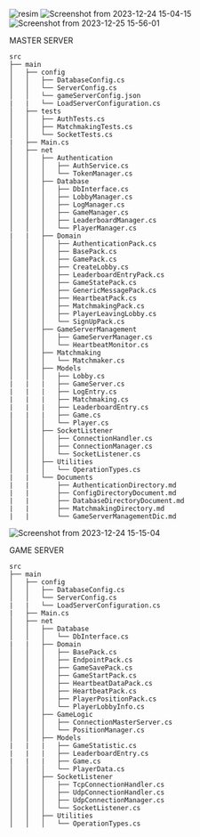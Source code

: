 ![resim](https://github.com/erdogancayir/gameserver/assets/94300378/f57d046b-1c3f-43a9-902a-4cafa98e74e8)
![Screenshot from 2023-12-24 15-04-15](https://github.com/erdogancayir/gameserver/assets/94300378/91281de0-0f51-4e95-becd-1c37779d256b)
![Screenshot from 2023-12-25 15-56-01](https://github.com/erdogancayir/gameserver/assets/94300378/d413754d-4cf2-40f1-9a95-02c5441de2bb)


MASTER SERVER

```
src
├── main
│   ├── config
│   │   ├── DatabaseConfig.cs
│   │   └── ServerConfig.cs
│   │   └── gameServerConfig.json
|   |   └── LoadServerConfiguration.cs
│   ├── tests
│   │   ├── AuthTests.cs
│   │   ├── MatchmakingTests.cs
│   │   └── SocketTests.cs
|   ├── Main.cs
│   ├── net
│   │   ├── Authentication
│   │   │   ├── AuthService.cs
│   │   │   └── TokenManager.cs
│   │   ├── Database
│   │   │   ├── DbInterface.cs
│   │   │   ├── LobbyManager.cs
│   │   │   ├── LogManager.cs
│   │   │   ├── GameManager.cs
│   │   │   ├── LeaderboardManager.cs
│   │   │   └── PlayerManager.cs
|   |   ├── Domain
│   │   │   ├── AuthenticationPack.cs
│   │   │   ├── BasePack.cs
│   │   │   ├── GamePack.cs
│   │   │   ├── CreateLobby.cs
│   │   │   ├── LeaderboardEntryPack.cs
│   │   │   ├── GameStatePack.cs
│   │   │   ├── GenericMessagePack.cs
│   │   │   ├── HeartbeatPack.cs
│   │   │   ├── MatchmakingPack.cs
│   │   │   ├── PlayerLeavingLobby.cs
│   │   │   └── SignUpPack.cs
│   │   ├── GameServerManagement
│   │   │   ├── GameServerManager.cs
│   │   │   └── HeartbeatMonitor.cs
│   │   ├── Matchmaking
│   │   │   └── Matchmaker.cs
│   │   ├── Models
│   │   │   ├── Lobby.cs
|   |   |   ├── GameServer.cs
|   |   |   ├── LogEntry.cs
|   |   |   ├── Matchmaking.cs
|   |   |   ├── LeaderboardEntry.cs
|   |   |   ├── Game.cs
│   │   │   └── Player.cs
│   │   ├── SocketListener
│   │   │   ├── ConnectionHandler.cs
│   │   │   ├── ConnectionManager.cs
│   │   │   └── SocketListener.cs
│   │   ├── Utilities
│   │   │   └── OperationTypes.cs
|   |   └── Documents
|   |       ├── AuthenticationDirectory.md
|   |       ├── ConfigDirectoryDocument.md
|   |       ├── DatabaseDirectoryDocument.md
|   |       ├── MatchmakingDirectory.md
|   |       └── GameServerManagementDic.md
```

![Screenshot from 2023-12-24 15-15-04](https://github.com/erdogancayir/gameserver/assets/94300378/59f07d9e-a181-4522-916c-744f665747b8)

GAME SERVER

```
src
├── main
│   ├── config
│   │   ├── DatabaseConfig.cs
│   │   └── ServerConfig.cs
|   |   └── LoadServerConfiguration.cs
|   ├── Main.cs
│   ├── net
│   │   ├── Database
│   │   │   └── DbInterface.cs
|   |   ├── Domain
│   │   │   ├── BasePack.cs
│   │   │   ├── EndpointPack.cs
│   │   │   ├── GameSavePack.cs
│   │   │   ├── GameStartPack.cs
│   │   │   ├── HeartbeatDataPack.cs
│   │   │   ├── HeartbeatPack.cs
│   │   │   ├── PlayerPositionPack.cs
│   │   │   └── PlayerLobbyInfo.cs
│   │   ├── GameLogic
│   │   │   ├── ConnectionMasterServer.cs
│   │   │   └── PositionManager.cs
│   │   ├── Models
|   |   |   ├── GameStatistic.cs
|   |   |   ├── LeaderboardEntry.cs
|   |   |   ├── Game.cs
│   │   │   └── PlayerData.cs
│   │   ├── SocketListener
│   │   │   ├── TcpConnectionHandler.cs
│   │   │   ├── UdpConnectionHandler.cs
│   │   │   ├── UdpConnectionManager.cs
│   │   │   └── SocketListener.cs
│   │   ├── Utilities
│   │   │   └── OperationTypes.cs
```
